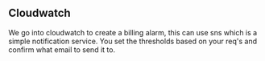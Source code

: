 ## Cloudwatch

We go into cloudwatch to create a billing alarm, this can use sns which is a simple notification service. You set the thresholds based on your req's and confirm what email to send it to.
